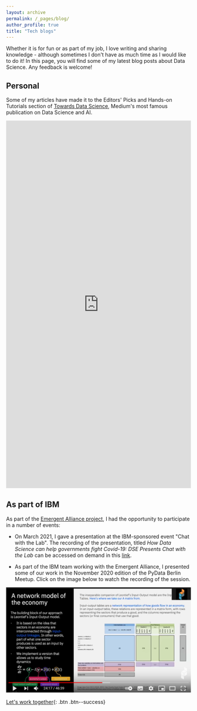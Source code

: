 ```yaml
---
layout: archive
permalink: /_pages/blog/
author_profile: true
title: "Tech blogs"
---
```



Whether it is for fun or as part of my job, I love writing and sharing knowledge - although sometimes I don't have as much time as I would like to do it! In this page, you will find some of my latest blog posts about Data Science. Any feedback is welcome!

## Personal
Some of my articles have made it to the Editors' Picks and Hands-on Tutorials section of [Towards Data Science](https://towardsdatascience.com/), Medium's most famous publication on Data Science and AI. 

<iframe src='https://widgets.sociablekit.com/medium-publication-feed/iframe/25460913' frameborder='0' width='100%' height='1000'></iframe>

## As part of IBM

As part of the [Emergent Alliance project](https://www.ibm.com/blogs/journey-to-ai/2021/03/ibm-rolls-royce-and-emergent-alliance-further-covid-19-response-with-analytics-toolsets/), I had the opportunity to participate in a number of events: 

- On March 2021, I gave a presentation at the IBM-sponsored event "Chat with the Lab". The recording of the presentation, titled _How Data Science can help governments fight Covid-19: DSE Presents Chat with the Lab_ can be accessed on demand in this [link](https://ibm.webcasts.com/starthere.jsp?ei=1433531&tp_key=0692888bdc).

- As part of the IBM team working with the Emergent Alliance, I presented some of our work in the November 2020 edition of the PyData Berlin Meetup. Click on the image below to watch the recording of the session. 

[![PyData Berlin event](/assets/images/pydata_thumbnail.png)](https://youtu.be/T3SsCjXhQD4?t=1457 "PyData Berlin event")

[Let's work together](mailto:aldcorrales@outlook.com){: .btn .btn--success}